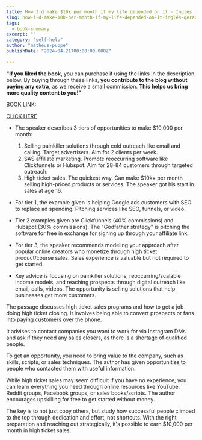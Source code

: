 ```yaml
---
title: How I'd make $10k per month if my life depended on it - Inglês (gerada automaticamente)
slug: how-i-d-make-10k-per-month-if-my-life-depended-on-it-inglês-gerada-automaticamente-
tags: 
  - book-summary
excerpt: ""
category: "self-help"
author: "matheus-puppe"
publishDate: "2024-04-21T00:00:00.000Z"

---
```


**"If you liked the book**, you can purchase it using the links in the description below. By buying through these links, **you contribute to the blog without paying any extra**, as we receive a small commission. **This helps us bring more quality content to you!"**


BOOK LINK:

[CLICK HERE](https://www.amazon.com/gp/search?ie=UTF8&tag=matheuspupp0a-20&linkCode=ur2&linkId=4410b525877ab397377c2b5e60711c1a&camp=1789&creative=9325&index=books&keywords=how-i-d-make-10k-per-month-if-my-life-depended-on-it-inglês-gerada-automaticamente-)



 

- The speaker describes 3 tiers of opportunities to make $10,000 per month:
   1) Selling painkiller solutions through cold outreach like email and calling. Target advertisers. Aim for 2 clients per week.
   2) SAS affiliate marketing. Promote reoccurring software like Clickfunnels or Hubspot. Aim for 28-84 customers through targeted outreach. 
   3) High ticket sales. The quickest way. Can make $10k+ per month selling high-priced products or services. The speaker got his start in sales at age 16.

- For tier 1, the example given is helping Google ads customers with SEO to replace ad spending. Pitching services like SEO, funnels, or video.  

- Tier 2 examples given are Clickfunnels (40% commissions) and Hubspot (30% commissions). The "Godfather strategy" is pitching the software for free in exchange for signing up through your affiliate link. 

- For tier 3, the speaker recommends modeling your approach after popular online creators who monetize through high ticket product/course sales. Sales experience is valuable but not required to get started. 

- Key advice is focusing on painkiller solutions, reoccurring/scalable income models, and reaching prospects through digital outreach like email, calls, videos. The opportunity is selling solutions that help businesses get more customers.

 

The passage discusses high ticket sales programs and how to get a job doing high ticket closing. It involves being able to convert prospects or fans into paying customers over the phone. 

It advises to contact companies you want to work for via Instagram DMs and ask if they need any sales closers, as there is a shortage of qualified people. 

To get an opportunity, you need to bring value to the company, such as skills, scripts, or sales techniques. The author has given opportunities to people who contacted them with useful information.

While high ticket sales may seem difficult if you have no experience, you can learn everything you need through online resources like YouTube, Reddit groups, Facebook groups, or sales books/scripts. The author encourages upskilling for free to get started without money. 

The key is to not just copy others, but study how successful people climbed to the top through dedication and effort, not shortcuts. With the right preparation and reaching out strategically, it's possible to earn $10,000 per month in high ticket sales.